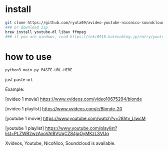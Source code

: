 # install

```bash
git clone https://github.com/ryuta69/xvideo-youtube-niconico-soundcloud-download
### or download zip
brew install youtube-dl libav ffmpeg
### if you are windows, read https://teki0918.hatenablog.jp/entry/youtube-dl-windpws (japanese)
```

# how to use

```bash
python3 main.py PASTE-URL-HERE
```

just paste url.

Example:

[xvideo 1 movie] https://www.xvideos.com/video10675294/blonde

[xvideo 1 playlist] https://www.xvideos.com/c/Blonde-20

[youtube 1 movie] https://www.youtube.com/watch?v=28htv_LIwcM

[youtube 1 playlist] https://www.youtube.com/playlist?list=PLZWB2wzAxoVAIBVUqCZ84jqOyMKzLSVUq

Xvideos, Youtube, NicoNico, Soundcloud is available.
